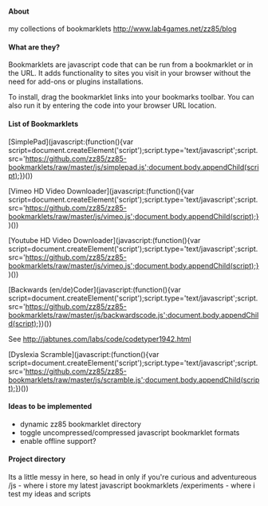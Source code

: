 ####  About #### 
my collections of bookmarklets
http://www.lab4games.net/zz85/blog

####  What are they? #### 
Bookmarklets are javascript code that can be run from a bookmarklet or in the URL. It adds functionality to sites you visit in your browser without the need for add-ons or plugins installations.

To install, drag the bookmarklet links into your bookmarks toolbar. You can also run it by entering the code into your browser URL location.

####  List of Bookmarklets #### 
[SimplePad](javascript:(function(){var script=document.createElement('script');script.type='text/javascript';script.src='https://github.com/zz85/zz85-bookmarklets/raw/master/js/simplepad.js';document.body.appendChild(script);})())

[Vimeo HD Video Downloader](javascript:(function(){var script=document.createElement('script');script.type='text/javascript';script.src='https://github.com/zz85/zz85-bookmarklets/raw/master/js/vimeo.js';document.body.appendChild(script);})())

[Youtube HD Video Downloader](javascript:(function(){var script=document.createElement('script');script.type='text/javascript';script.src='https://github.com/zz85/zz85-bookmarklets/raw/master/js/vimeo.js';document.body.appendChild(script);})())

[Backwards (en/de)Coder](javascript:(function(){var script=document.createElement('script');script.type='text/javascript';script.src='https://github.com/zz85/zz85-bookmarklets/raw/master/js/backwardscode.js';document.body.appendChild(script);})())

See http://jabtunes.com/labs/code/codetyper1942.html

[Dyslexia Scramble](javascript:(function(){var script=document.createElement('script');script.type='text/javascript';script.src='https://github.com/zz85/zz85-bookmarklets/raw/master/js/scramble.js';document.body.appendChild(script);})())


####  Ideas to be implemented #### 
- dynamic zz85 bookmarklet directory
- toggle uncompressed/compressed javascript bookmarklet formats
- enable offline support? 


####  Project directory #### 
Its a little messy in here, so head in only if you're curious and adventureous
/js - where i store my latest javascript bookmarklets
/experiments - where i test my ideas and scripts
